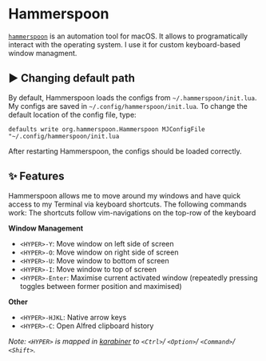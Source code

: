 # Hammerspoon

[`hammerspoon`](https://www.hammerspoon.org/) is an automation tool for macOS. It allows to programatically interact with the operating system. I use it for custom keyboard-based window managment.

## :arrow_forward: Changing default path

By default, Hammerspoon loads the configs from `~/.hammerspoon/init.lua`. My configs are saved in `~/.config/hammerspoon/init.lua`. To change the default location of the config file, type:

```
defaults write org.hammerspoon.Hammerspoon MJConfigFile "~/.config/hammerspoon/init.lua
```

After restarting Hammerspoon, the configs should be loaded correctly. 

## :sparkles: Features

Hammerspoon allows me to move around my windows and have quick access to my Terminal via keyboard shortcuts. The following commands work:
The shortcuts follow vim-navigations on the top-row of the keyboard

**Window Management**

- `<HYPER>-Y`: Move window on left side of screen
- `<HYPER>-O`: Move window on right side of screen
- `<HYPER>-U`: Move window to bottom of screen
- `<HYPER>-I`: Move window to top of screen
- `<HYPER>-Enter`: Maximise current activated window (repeatedly pressing toggles between former position and maximised)

**Other**

- `<HYPER>-HJKL`: Native arrow keys
- `<HYPER>-C`: Open Alfred clipboard history

*Note: `<HYPER>` is mapped in [karabiner](https://github.com/jonas-mika/dotfiles/tree/main/.config/karabiner) to `<Ctrl>`/ `<Option>`/ `<Command>`/ `<Shift>`.*
